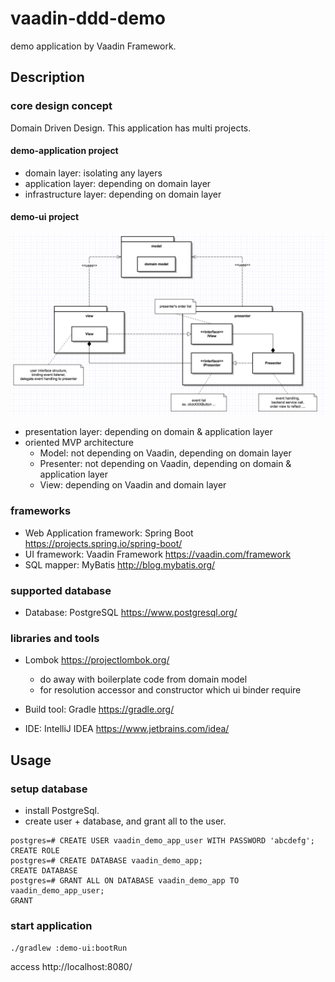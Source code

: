 # vaadin-ddd-demo

demo application by Vaadin Framework.  

## Description

### core design concept

Domain Driven Design.
This application has multi projects.

#### demo-application project

* domain layer: isolating any layers
* application layer: depending on domain layer
* infrastructure layer: depending on domain layer

#### demo-ui project

![mvp-concept](./mvp-concept.png)

* presentation layer: depending on domain & application layer
* oriented MVP architecture
  * Model: not depending on Vaadin, depending on domain layer
  * Presenter: not depending on Vaadin, depending on domain & application layer
  * View: depending on Vaadin and domain layer

### frameworks

* Web Application framework: Spring Boot https://projects.spring.io/spring-boot/ 
* UI framework: Vaadin Framework https://vaadin.com/framework
* SQL mapper: MyBatis http://blog.mybatis.org/

### supported database

* Database: PostgreSQL https://www.postgresql.org/

### libraries and tools

* Lombok https://projectlombok.org/
  * do away with boilerplate code from domain model
  * for resolution accessor and constructor which ui binder require

* Build tool: Gradle https://gradle.org/
* IDE: IntelliJ IDEA https://www.jetbrains.com/idea/

## Usage

### setup database

* install PostgreSql.
* create user + database, and grant all to the user. 

```
postgres=# CREATE USER vaadin_demo_app_user WITH PASSWORD 'abcdefg';
CREATE ROLE
postgres=# CREATE DATABASE vaadin_demo_app;
CREATE DATABASE
postgres=# GRANT ALL ON DATABASE vaadin_demo_app TO vaadin_demo_app_user;
GRANT
```

### start application

`./gradlew :demo-ui:bootRun`

access http://localhost:8080/